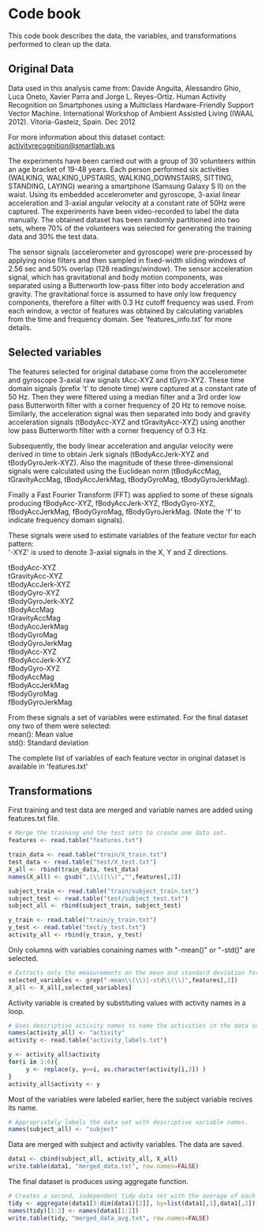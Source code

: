 Code book
=======

This code book describes the data, the variables, and transformations performed to clean up the data. 


## Original Data

Data used in this analysis came from: 
Davide Anguita, Alessandro Ghio, Luca Oneto, Xavier Parra and Jorge L. Reyes-Ortiz. Human Activity Recognition on Smartphones using a Multiclass Hardware-Friendly Support Vector Machine. International Workshop of Ambient Assisted Living (IWAAL 2012). Vitoria-Gasteiz, Spain. Dec 2012

For more information about this dataset contact: activityrecognition@smartlab.ws

The experiments have been carried out with a group of 30 volunteers within an age bracket of 19-48 years. Each person performed six activities (WALKING, WALKING_UPSTAIRS, WALKING_DOWNSTAIRS, SITTING, STANDING, LAYING) wearing a smartphone (Samsung Galaxy S II) on the waist. Using its embedded accelerometer and gyroscope, 3-axial linear acceleration and 3-axial angular velocity at a constant rate of 50Hz were captured. The experiments have been video-recorded to label the data manually. The obtained dataset has been randomly partitioned into two sets, where 70% of the volunteers was selected for generating the training data and 30% the test data. 

The sensor signals (accelerometer and gyroscope) were pre-processed by applying noise filters and then sampled in fixed-width sliding windows of 2.56 sec and 50% overlap (128 readings/window). The sensor acceleration signal, which has gravitational and body motion components, was separated using a Butterworth low-pass filter into body acceleration and gravity. The gravitational force is assumed to have only low frequency components, therefore a filter with 0.3 Hz cutoff frequency was used. From each window, a vector of features was obtained by calculating variables from the time and frequency domain. See 'features_info.txt' for more details. 


## Selected variables

The features selected for original database come from the accelerometer and gyroscope 3-axial raw signals tAcc-XYZ and tGyro-XYZ. These time domain signals (prefix 't' to denote time) were captured at a constant rate of 50 Hz. Then they were filtered using a median filter and a 3rd order low pass Butterworth filter with a corner frequency of 20 Hz to remove noise. Similarly, the acceleration signal was then separated into body and gravity acceleration signals (tBodyAcc-XYZ and tGravityAcc-XYZ) using another low pass Butterworth filter with a corner frequency of 0.3 Hz. 

Subsequently, the body linear acceleration and angular velocity were derived in time to obtain Jerk signals (tBodyAccJerk-XYZ and tBodyGyroJerk-XYZ). Also the magnitude of these three-dimensional signals were calculated using the Euclidean norm (tBodyAccMag, tGravityAccMag, tBodyAccJerkMag, tBodyGyroMag, tBodyGyroJerkMag). 

Finally a Fast Fourier Transform (FFT) was applied to some of these signals producing fBodyAcc-XYZ, fBodyAccJerk-XYZ, fBodyGyro-XYZ, fBodyAccJerkMag, fBodyGyroMag, fBodyGyroJerkMag. (Note the 'f' to indicate frequency domain signals). 

These signals were used to estimate variables of the feature vector for each pattern:  
'-XYZ' is used to denote 3-axial signals in the X, Y and Z directions.

tBodyAcc-XYZ  
tGravityAcc-XYZ  
tBodyAccJerk-XYZ  
tBodyGyro-XYZ  
tBodyGyroJerk-XYZ  
tBodyAccMag  
tGravityAccMag  
tBodyAccJerkMag  
tBodyGyroMag  
tBodyGyroJerkMag  
fBodyAcc-XYZ  
fBodyAccJerk-XYZ  
fBodyGyro-XYZ  
fBodyAccMag  
fBodyAccJerkMag  
fBodyGyroMag  
fBodyGyroJerkMag  

From these signals a set of variables were estimated. For the final dataset ony two of them were selected:  
mean(): Mean value  
std(): Standard deviation  

The complete list of variables of each feature vector in original dataset is available in 'features.txt'


## Transformations 

First training and test data are merged and variable names are added using features.txt file. 


```r
# Merge the training and the test sets to create one data set.
features <- read.table("features.txt")

train_data <- read.table("train/X_train.txt")
test_data <- read.table("test/X_test.txt")
X_all <- rbind(train_data, test_data)
names(X_all) <- gsub(",|\\(|\\)","",features[,2])

subject_train <- read.table("train/subject_train.txt")
subject_test <- read.table("test/subject_test.txt")
subject_all <- rbind(subject_train, subject_test)

y_train <- read.table("train/y_train.txt")
y_test <- read.table("test/y_test.txt")
activity_all <- rbind(y_train, y_test)
```

Only columns with variables conaining names with "-mean()" or "-std()" are selected.


```r
# Extracts only the measurements on the mean and standard deviation for each measurement. 
selected_variables <- grep("-mean\\(\\)|-std\\(\\)",features[,2])
X_all <- X_all[,selected_variables]
```

Activity variable is created by substituting values with activity names in a loop.


```r
# Uses descriptive activity names to name the activities in the data set
names(activity_all) <- "activity"
activity <- read.table("activity_labels.txt")

y <- activity_all$activity
for(i in 1:6){
     y <- replace(y, y==i, as.character(activity[i,2]) )
}
activity_all$activity <- y
```

Most of the variables were labeled earlier, here the subject variable recives its name. 


```r
# Appropriately labels the data set with descriptive variable names. 
names(subject_all) <- "subject"
```

Data are merged with subject and activity variables. The data are saved.


```r
data1 <- cbind(subject_all, activity_all, X_all)
write.table(data1, "merged_data.txt", row.names=FALSE)
```

The final dataset is produces using aggregate function. 


```r
# Creates a second, independent tidy data set with the average of each variable for each activity and each subject. 
tidy <- aggregate(data1[3:dim(data1)[2]], by=list(data1[,1],data1[,2]), FUN=mean, simplify = TRUE)
names(tidy)[1:2] <- names(data1[1:2])
write.table(tidy, "merged_data_avg.txt", row.names=FALSE)
```

